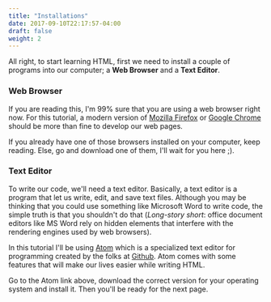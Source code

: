 ```yaml
---
title: "Installations"
date: 2017-09-10T22:17:57-04:00
draft: false
weight: 2
---
```


All right, to start learning HTML, first we need to install a couple of
programs into our computer; a **Web Browser**
and a **Text Editor**.

### Web Browser

If you are reading this, I'm 99% sure that you are using a
web browser right now. For this tutorial, a modern version of [Mozilla Firefox](https://www.mozilla.org/en-US/firefox/new/) or [Google Chrome](https://www.google.com/chrome/index.html) should be more than fine to
develop our web pages.

If you already have one of those browsers installed on your computer, keep reading.
Else, go and download one of them, I'll wait for you here ;).

### Text Editor

To write our code, we'll need a text editor. Basically, a text editor is a program that let us write, edit, and save text files. Although you may be thinking that you could use something like Microsoft Word to write code, the simple truth is that you shouldn't do that (*Long-story short*: office document editors like MS Word rely on hidden elements that interfere with the rendering engines used by web browsers).

In this tutorial I'll be using [Atom](https://atom.io) which is a specialized text editor for programming created by the folks at [Github](https://github.com). Atom comes with some features that will make our lives easier while writing HTML.

Go to the Atom link above, download the correct version for your operating system and install it. Then you'll be ready for the next page.
